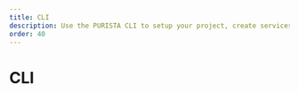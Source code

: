 ```yaml
---
title: CLI
description: Use the PURISTA CLI to setup your project, create services, commands and subscriptions.
order: 40
---
```


# CLI
